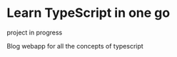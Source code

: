 <h1>Learn TypeScript in one go</h1>
<p>project in progress</p>
<p>Blog webapp for all the concepts of typescript</p>
